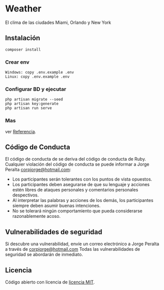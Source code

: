 # Weather
El clima de las ciudades Miami, Orlando y New York

## Instalación 
```
composer install
```

### Crear env
```
Windows: copy .env.example .env
Linux: copy .env.example .env 
``` 

### Configurar BD y ejecutar
``` 
php artisan migrate --seed
php artisan key:generate
php artisan run serve
``` 
 
### Mas
ver [Referencia](https://laravel.com/docs/8.x/installation#installation-via-composer).

## Código de Conducta

El código de conducta de se deriva del código de conducta de Ruby. Cualquier violación del código de conducta se puede informar a Jorge Peralta [corpjorge@hotmail.com](mailto:corpjorge@hotmail.com):

- Los participantes serán tolerantes con los puntos de vista opuestos.
- Los participantes deben asegurarse de que su lenguaje y acciones estén libres de ataques personales y comentarios personales despectivos.
- Al interpretar las palabras y acciones de los demás, los participantes siempre deben asumir buenas intenciones.
- No se tolerará ningún comportamiento que pueda considerarse razonablemente acoso.

## Vulnerabilidades de seguridad

Si descubre una vulnerabilidad, envíe un correo electrónico a Jorge Peralta a través de [corpjorge@hotmail.com](mailto:corpjorge@hotmail.com) Todas las vulnerabilidades de seguridad se abordarán de inmediato.

## Licencia

Código abierto con licencia de [licencia MIT](https://opensource.org/licenses/MIT).
